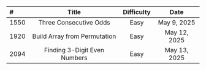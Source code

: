 | # | Title | Difficulty | Date |
|:-------|:--------:|:-------:|:-------:|
| 1550 | Three Consecutive Odds | Easy | May 9, 2025 |
| 1920 | Build Array from Permutation | Easy | May 12, 2025 |
| 2094 | Finding 3-Digit Even Numbers | Easy | May 13, 2025 |
